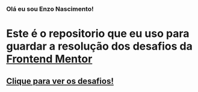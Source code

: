 ### Olá eu sou Enzo Nascimento!

# Este é o repositorio que eu uso para guardar a resolução dos desafios da [Frontend Mentor](https://www.frontendmentor.io/challenges)

## [Clique para ver os desafios!](https://devenzonascimento.github.io/frontend-mentor-pages/portifolio.html)
 
